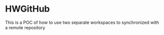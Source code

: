 # HWGitHub
This is a POC of how to use two separate workspaces to synchronized
with a remote repository
